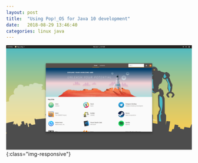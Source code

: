 ```yaml
---
layout: post
title:  "Using Pop!_OS for Java 10 development"
date:   2018-08-29 13:46:40
categories: linux java
---
```


![Pop!_OS Screenshot](pop-os-review-3.png){:class="img-responsive"}
